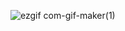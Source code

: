   ![ezgif com-gif-maker(1)](https://github.com/Redzwinger/Redzwinger/assets/102427149/3c8e180a-9edd-4b09-ae77-de4abd4b3dca)

<!--
**Redzwinger/Redzwinger** is a ✨ _special_ ✨ repository because its `README.md` (this file) appears on your GitHub profile.

Here are some ideas to get you started:

- 🔭 I’m currently working on ...
- 🌱 I’m currently learning ...
- 👯 I’m looking to collaborate on ...
- 🤔 I’m looking for help with ...
- 💬 Ask me about ...
- 📫 How to reach me: ...
- 😄 Pronouns: ...
- ⚡ Fun fact: ...
-->
